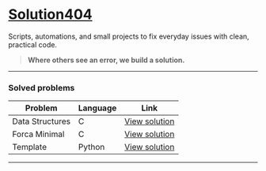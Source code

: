 # [Solution404](https://github.com/r7melo/solution404)

Scripts, automations, and small projects to fix everyday issues with clean, practical code.  
> **Where others see an error, we build a solution.**

---

### Solved problems

| Problem                | Language  | Link                          |
|------------------------|-----------|-------------------------------|
| Data Structures | C      | [View solution](https://github.com/r7melo/solution404/tree/main/problems/data-structures)       |
| Forca Minimal   | C      | [View solution](https://github.com/r7melo/solution404/tree/main/problems/forca-minimal) |
| Template        | Python | [View solution](https://github.com/r7melo/solution404/tree/main/problems/new-problem)   |

---
